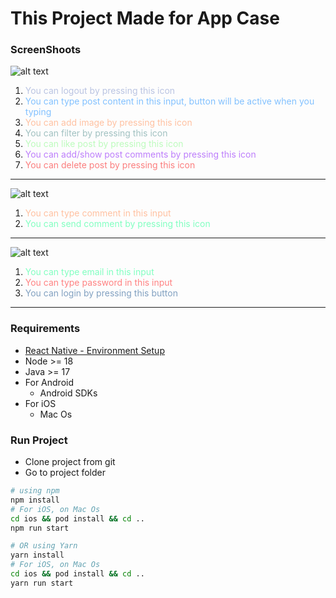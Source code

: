 # This Project Made for App Case

### ScreenShoots

![alt text](https://github.com/Metin137/AppCase1/blob/main/src/assets/screenShoots/homeScreen.png?raw=true)

1. <span style="color: #bac4e2">You can logout by pressing this icon</span >
2. <span style="color: #82c1ff">You can type post content in this input, button will be active when you typing</span >
3. <span style="color: #ffc1a1">You can add image by pressing this icon</span >
4. <span style="color: #a1c1c1">You can filter by pressing this icon</span >
5. <span style="color: #bdfbbd">You can like post by pressing this icon</span >
6. <span style="color: #bd7efb">You can add/show post comments by pressing this icon</span >
7. <span style="color: #fb7e7e">You can delete post by pressing this icon</span >

<hr/>

![alt text](https://github.com/Metin137/AppCase1/blob/main/src/assets/screenShoots/commentModalS.png?raw=true)

1. <span style="color: #ffc1a1">You can type comment in this input</span >
2. <span style="color: #82ffc1">You can send comment by pressing this icon</span >

<hr/>

![alt text](https://github.com/Metin137/AppCase1/blob/main/src/assets/screenShoots/loginScreenSS.png?raw=true)

1. <span style="color: #82ffc1">You can type email in this input</span >
2. <span style="color: #ff8282">You can type password in this input</span >
3. <span style="color: #82a1c1">You can login by pressing this button</span >

<hr/>

### Requirements

- [React Native - Environment Setup](https://reactnative.dev/docs/environment-setup)
- Node >= 18
- Java >= 17
- For Android
  - Android SDKs
- For iOS
  - Mac Os

### Run Project

- Clone project from git
- Go to project folder

```bash
# using npm
npm install
# For iOS, on Mac Os
cd ios && pod install && cd ..
npm run start

# OR using Yarn
yarn install
# For iOS, on Mac Os
cd ios && pod install && cd ..
yarn run start
```

